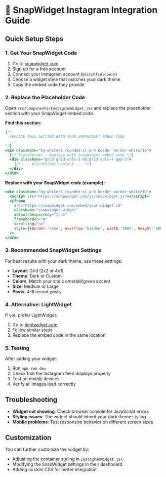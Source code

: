 # 📱 SnapWidget Instagram Integration Guide

## Quick Setup Steps

### 1. Get Your SnapWidget Code
1. Go to [snapwidget.com](https://snapwidget.com)
2. Sign up for a free account
3. Connect your Instagram account (`@litchfieldperk`)
4. Choose a widget style that matches your dark theme
5. Copy the embed code they provide

### 2. Replace the Placeholder Code

Open `src/components/InstagramWidget.jsx` and replace the placeholder section with your SnapWidget embed code.

**Find this section:**
```jsx
{/* 
  REPLACE THIS SECTION WITH YOUR SNAPWIDGET EMBED CODE
  ...
*/}
<div className="bg-white/5 rounded-xl p-6 border border-white/10">
  {/* Placeholder - Replace with SnapWidget embed code */}
  <div className="grid grid-cols-2 md:grid-cols-4 gap-3">
    {/* ... placeholder content ... */}
  </div>
</div>
```

**Replace with your SnapWidget code (example):**
```jsx
<div className="bg-white/5 rounded-xl p-6 border border-white/10">
  <script src="https://snapwidget.com/js/snapwidget.js"></script>
  <iframe 
    src="https://snapwidget.com/embed/your-widget-id" 
    className="snapwidget-widget" 
    allowtransparency="true" 
    frameborder="0" 
    scrolling="no" 
    style={{border:'none', overflow:'hidden', width:'100%', height:'400px'}}
  />
</div>
```

### 3. Recommended SnapWidget Settings

For best results with your dark theme, use these settings:
- **Layout**: Grid (2x2 or 4x1)
- **Theme**: Dark or Custom
- **Colors**: Match your site's emerald/green accent
- **Size**: Medium or Large
- **Posts**: 4-8 recent posts

### 4. Alternative: LightWidget

If you prefer LightWidget:
1. Go to [lightwidget.com](https://lightwidget.com)
2. Follow similar steps
3. Replace the embed code in the same location

### 5. Testing

After adding your widget:
1. Run `npm run dev`
2. Check that the Instagram feed displays properly
3. Test on mobile devices
4. Verify all images load correctly

## Troubleshooting

- **Widget not showing**: Check browser console for JavaScript errors
- **Styling issues**: The widget should inherit your dark theme styling
- **Mobile problems**: Test responsive behavior on different screen sizes

## Customization

You can further customize the widget by:
- Adjusting the container styling in `InstagramWidget.jsx`
- Modifying the SnapWidget settings in their dashboard
- Adding custom CSS for better integration
